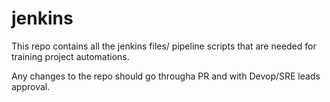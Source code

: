 # jenkins

This repo contains all the jenkins files/ pipeline scripts that are needed for training project automations.

Any changes to the repo should go througha PR and with Devop/SRE leads approval.